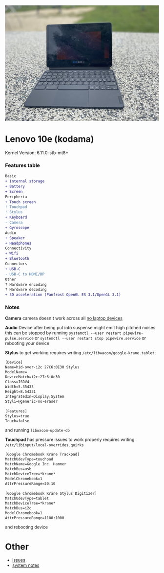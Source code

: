 ![homestar](./assets/krane.jpg)

# Lenovo 10e (kodama)

Kernel Version: 6.11.0-stb-mt8+

### Features table
```diff
Basic
+ Internal storage
+ Battery
+ Screen
Peripheria
+ Touch screen
! Touchpad
! Stylus
+ Keyboard
- Camera
+ Gyroscope
Audio
+ Speaker
+ Headphones
Connectivity
+ Wifi
+ Bluetooth
Connectors
+ USB-C
- USB-C to HDMI/DP
Other
? Hardware encoding
? Hardware decoding
+ 3D acceleration (Panfrost OpenGL ES 3.1/OpenGL 3.1)
```

### Notes

**Camera**
camera doesn't work across all [no laptop devices](https://wiki.postmarketos.org/wiki/Google_Kukui_Chromebook_(google-kukui))

**Audio**
Device after being put into suspense might emit high pitched noises
this can be stopped by running
```systemctl --user restart pipewire-pulse.service```
or
```systemctl --user restart stop pipewire.service```
or
rebooting your device

**Stylus**
to get working requires
writing ```/etc/libwacom/google-krane.tablet```:
```
[Device]
Name=hid-over-i2c 27C6:0E30 Stylus
ModelName=
DeviceMatch=i2c:27c6:0e30
Class=ISDV4
Width=5.35433
Height=8.54331
IntegratedIn=Display;System
Styli=@generic-no-eraser

[Features]
Stylus=true
Touch=false
```
and running ```libwacom-update-db```

**Touchpad**
has pressure issues
to work properly requires
writing ```/etc/libinput/local-overrides.quirks```
```
[Google Chromebook Krane Trackpad]
MatchUdevType=touchpad
MatchName=Google Inc. Hammer
MatchBus=usb
MatchDeviceTree=*krane*
ModelChromebook=1
AttrPressureRange=20:10

[Google Chromebook Krane Stylus Digitizer]
MatchUdevType=tablet
MatchDeviceTree=*krane*
MatchBus=i2c
ModelChromebook=1
AttrPressureRange=1100:1000
```
and rebooting device

# Other

- [issues](https://github.com/hexdump0815/imagebuilder/issues/53)
- [system notes](https://github.com/hexdump0815/imagebuilder/blob/main/systems/chromebook_kukui/readme.md)